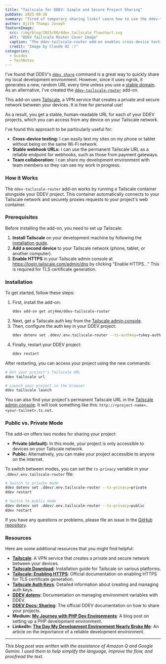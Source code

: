 ```yaml
---
title: "Tailscale for DDEV: Simple and Secure Project Sharing"
pubDate: 2025-08-26
summary: "Tired of temporary sharing links? Learn how to use the ddev-tailscale-router add-on to get a stable, secure, and private URL for your DDEV projects."
author: Ajith Thampi Joseph
featureImage:
  src: /img/blog/2025/08/ddev_tailscale_flowchart.svg
  alt: "DDEV Tailscale Router Cover Image"
  caption: "The ddev-tailscale-router add-on enables cross-device testing, stable webhook URLs, and team collaboration."
  credit: "Image by Claude AI :)"
categories:
  - Guides
  - TechNotes
---
```


I've found that DDEV's [`ddev share`](https://docs.ddev.com/en/stable/users/topics/sharing/) command is a great way to quickly share my local development environment. However, since it uses ngrok, it generates a new, random URL every time unless you use a [stable domain](https://docs.ddev.com/en/stable/users/topics/sharing/#setting-up-a-stable-ngrok-domain). As an alternative, I've created the [`ddev-tailscale-router`](https://github.com/atj4me/ddev-tailscale-router) add-on.

This add-on uses [Tailscale](https://tailscale.com/), a VPN service that creates a private and secure network between your devices. It is free for personal use!

As a result, you get a stable, human-readable URL for each of your DDEV projects, which you can access from any device on your Tailscale network.

I've found this approach to be particularly useful for:

- **Cross-device testing:** I can easily test my sites on my phone or tablet without being on the same Wi-Fi network.
- **Stable webhook URLs:** I can use the permanent Tailscale URL as a reliable endpoint for webhooks, such as those from payment gateways.
- **Team collaboration:** I can share my development environment with team members so they can see my work in progress.

### How it Works

The `ddev-tailscale-router` add-on works by running a Tailscale container alongside your DDEV project. This container automatically connects to your Tailscale network and securely proxies requests to your project's web container.

### Prerequisites

Before installing the add-on, you need to set up Tailscale:

1. **Install Tailscale** on your development machine by following the [installation guide](https://tailscale.com/download).
2. **Add a second device** to your Tailscale network (phone, tablet, or another computer).
3. **Enable HTTPS** in your Tailscale admin console at https://login.tailscale.com/admin/dns by clicking "Enable HTTPS..." This is required for TLS certificate generation.

### Installation

To get started, follow these steps:

1.  First, install the add-on:
    ```bash
    ddev add-on get atj4me/ddev-tailscale-router
    ```
2.  Next, get a Tailscale auth key from the [Tailscale admin console](https://login.tailscale.com/admin/settings/keys).
3.  Then, configure the auth key in your DDEV project:
    ```bash
    ddev dotenv set .ddev/.env.tailscale-router --ts-authkey=tskey-auth-your-key-here
    ```
4.  Finally, restart your DDEV project:
    ```bash
    ddev restart
    ```

After restarting, you can access your project using the new commands:

```bash
# Get your project's Tailscale URL
ddev tailscale url

# Launch your project in the browser
ddev tailscale launch
```

You can also find your project's permanent Tailscale URL in the [Tailscale admin console](https://login.tailscale.com/admin/machines). It will look something like this: `http://<project-name>.<your-tailnet>.ts.net`.

### Public vs. Private Mode

The add-on offers two modes for sharing your project:

- **Private (default):** In this mode, your project is only accessible to devices on your Tailscale network.
- **Public:** Alternatively, you can make your project accessible to anyone on the internet.

To switch between modes, you can set the `ts-privacy` variable in your `.ddev/.env.tailscale-router` file:

```bash
# Switch to private mode
ddev dotenv set .ddev/.env.tailscale-router --ts-privacy=private
ddev restart

# Switch to public mode
ddev dotenv set .ddev/.env.tailscale-router --ts-privacy=public
ddev restart
```

If you have any questions or problems, please file an issue in the [GitHub repository](https://github.com/atj4me/ddev-tailscale-router/issues).

### Resources

Here are some additional resources that you might find helpful:

- **[Tailscale](https://tailscale.com/)**: A VPN service that creates a private and secure network between your devices.
- **[Tailscale Download](https://tailscale.com/download)**: Installation guide for Tailscale on various platforms.
- **[Tailscale: Enabling HTTPS](https://tailscale.com/kb/1153/enabling-https)**: Official documentation on enabling HTTPS for TLS certificate generation.
- **[Tailscale Auth Keys](https://tailscale.com/kb/1085/auth-keys)**: Detailed information about creating and managing auth keys.
- **[DDEV dotenv](https://ddev.readthedocs.io/en/latest/users/usage/commands/#dotenv)**: Documentation on managing environment variables with DDEV.
- **[DDEV Docs: Sharing](https://ddev.readthedocs.io/en/latest/users/usage/sharing/)**: The official DDEV documentation on how to share your projects.
- **Medium: [My Journey with PHP Dev Environments](https://medium.com/@josephajithampi/my-journey-with-php-dev-environments-1da9f2806ee9)**: A blog post on setting up a PHP development environment.
- **LinkedIn: [The Day My Development Environment Nearly Broke Me](https://www.linkedin.com/pulse/day-my-development-environment-nearly-broke-me-how-i-thampi-joseph-ildhc/)**: An article on the importance of a reliable development environment.

---

_This blog post was written with the assistance of Amazon Q and Google Gemini. I used them to help simplify the language, improve the flow, and proofread the text._

